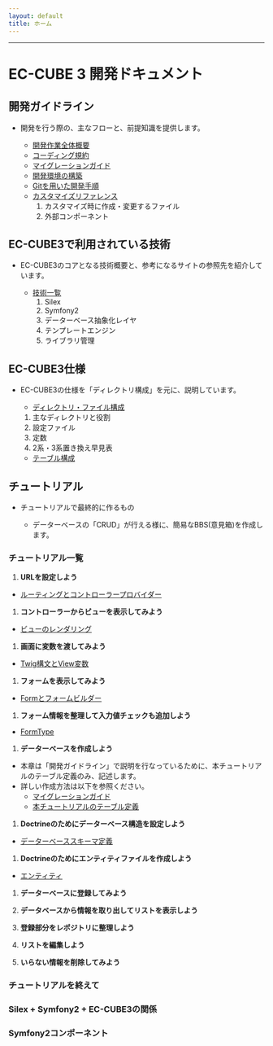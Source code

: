 ```yaml
---
layout: default
title: ホーム
---
```


---

# EC-CUBE 3 開発ドキュメント

<!--
## GitHub

[https://github.com/EC-CUBE/ec-cube](https://github.com/EC-CUBE/ec-cube)
-->

<!-- ## 目次 -->

## 開発ガイドライン
- 開発を行う際の、主なフローと、前提知識を提供します。

	- [開発作業全体概要](workflow-general-image.html)
	- [コーディング規約](coding_style.html)
	- [マイグレーションガイド](migration.html)
	- [開発環境の構築](development-environment.html)
	- [Gitを用いた開発手順](workflow.html)
	- [カスタマイズリファレンス](customize-reference.html)
        1. カスタマイズ時に作成・変更するファイル
        2. 外部コンポーネント

## EC-CUBE3で利用されている技術
- EC-CUBE3のコアとなる技術概要と、参考になるサイトの参照先を紹介しています。

	- [技術一覧](/architecture.html)
		1. Silex 
		1. Symfony2
		1. データーベース抽象化レイヤ 
		1. テンプレートエンジン 
		1. ライブラリ管理 

## EC-CUBE3仕様

- EC-CUBE3の仕様を「ディレクトリ構成」を元に、説明しています。

	- [ディレクトリ・ファイル構成](/spec-directory-structure.html)
    1. 主なディレクトリと役割
    1. 設定ファイル
    1. 定数
    1. 2系・3系置き換え早見表

	- [テーブル構成]()


## チュートリアル

- チュートリアルで最終的に作るもの

    - データーベースの「CRUD」が行える様に、簡易なBBS(意見箱)を作成します。

### チュートリアル一覧

1. **URLを設定しよう**
- [ルーティングとコントローラープロバイダー](tutorial-1.html)

1. **コントローラーからビューを表示してみよう**
- [ビューのレンダリング](tutorial-2.html)

1. **画面に変数を渡してみよう**
- [Twig構文とView変数](tutorial-3.html)

1. **フォームを表示してみよう**
- [Formとフォームビルダー](tutorial-4.html)

1. **フォーム情報を整理して入力値チェックも追加しよう**
- [FormType](tutorial-5.html)

1. **データーベースを作成しよう**
- 本章は「開発ガイドライン」で説明を行なっているために、本チュートリアルのテーブル定義のみ、記述します。
- 詳しい作成方法は以下を参照ください。
	- [マイグレーションガイド](migration.html)
	- [本チュートリアルのテーブル定義](tutorial-6.html)

1. **Doctrineのためにデーターベース構造を設定しよう**
- [データーベーススキーマ定義](tutorial-7.html)

1. **Doctrineのためにエンティティファイルを作成しよう**
- [エンティティ](tutorial-8.html)

1. **データーベースに登録してみよう**

1. **データベースから情報を取り出してリストを表示しよう**

1. **登録部分をレポジトリに整理しよう**

1. **リストを編集しよう**

1. **いらない情報を削除してみよう**

### チュートリアルを終えて

### Silex + Symfony2 + EC-CUBE3の関係

### Symfony2コンポーネント
<!--
## システム要件

## 開発ガイドライン

### EC-CUBE3仕様
-->

<!--
- [インストール方法](/install.html)
- [アップデート方法](/update.html)
- [システム要件](/requirement.html)
- ディレクトリ・ファイル構成
    - [ディレクトリ・ファイル構成](/directory.html)
    - [テンプレート探索順序](/template.html)
- プラグイン仕様
    - [プラグイン仕様・チュートリアル](/plugin.html)
    - [インストーラ仕様](/plugin_install.html)
    - [ハンドラによる優先制御仕様](/plugin_handler.html)
    - [php app/console plugin:develop を利用したプラグイン開発](/plugin_console.html)
- API仕様
    - [API開発指針](/api.html)
- 開発ガイドライン
    - [コーディング規約](/coding_style.html)
    - [マイグレーションガイド](/migration.html)
    - [ユニットテストガイド](/unittest.html)
    - [開発・デバッグTips](/tips.html)
    - [用語集(準備中)](/glossary.html)
- [FAQ(準備中)](/faq.html)
    - [TEST](http://www.google.co.jp)
-->

